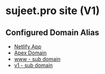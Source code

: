 # sujeet.pro site (V1)

## Configured Domain Alias

- [Netlify App](https://sujeet-pro-v1.netlify.app)
- [Apex Domain](https://sujeet.pro)
- [www - sub domain](https://www.sujeet.pro)
- [v1 - sub domain](https://sujeet.pro)